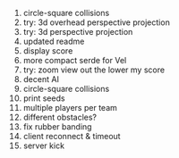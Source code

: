 1. circle-square collisions
1. try: 3d overhead perspective projection
1. try: 3d perspective projection
1. updated readme
1. display score
1. more compact serde for Vel
1. try: zoom view out the lower my score
1. decent AI
1. circle-square collisions
1. print seeds
1. multiple players per team
1. different obstacles?
1. fix rubber banding
1. client reconnect & timeout
1. server kick